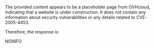 The provided content appears to be a placeholder page from OVHcloud, indicating that a website is under construction. It does not contain any information about security vulnerabilities or any details related to CVE-2005-4453.

Therefore, the response is:

NOINFO